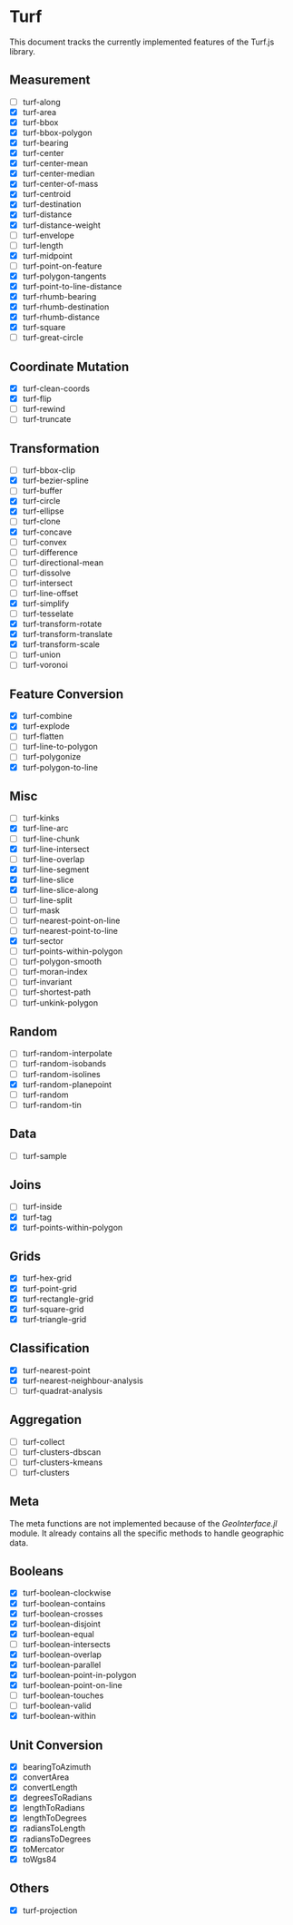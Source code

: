 # Turf

This document tracks the currently implemented features of the Turf.js library.

## Measurement
- [ ] turf-along
- [x] turf-area
- [x] turf-bbox
- [x] turf-bbox-polygon
- [x] turf-bearing
- [x] turf-center
- [x] turf-center-mean
- [x] turf-center-median
- [x] turf-center-of-mass
- [x] turf-centroid
- [x] turf-destination
- [x] turf-distance
- [x] turf-distance-weight
- [ ] turf-envelope
- [ ] turf-length
- [x] turf-midpoint
- [ ] turf-point-on-feature
- [x] turf-polygon-tangents
- [x] turf-point-to-line-distance
- [x] turf-rhumb-bearing
- [x] turf-rhumb-destination
- [x] turf-rhumb-distance
- [x] turf-square
- [ ] turf-great-circle

## Coordinate Mutation
- [x] turf-clean-coords
- [x] turf-flip
- [ ] turf-rewind
- [ ] turf-truncate

## Transformation
- [ ] turf-bbox-clip
- [x] turf-bezier-spline
- [ ] turf-buffer
- [x] turf-circle
- [x] turf-ellipse
- [ ] turf-clone
- [x] turf-concave
- [ ] turf-convex
- [ ] turf-difference
- [ ] turf-directional-mean
- [ ] turf-dissolve
- [ ] turf-intersect
- [ ] turf-line-offset
- [x] turf-simplify
- [ ] turf-tesselate
- [x] turf-transform-rotate
- [x] turf-transform-translate
- [x] turf-transform-scale
- [ ] turf-union
- [ ] turf-voronoi

## Feature Conversion
- [x] turf-combine
- [x] turf-explode
- [ ] turf-flatten
- [ ] turf-line-to-polygon
- [ ] turf-polygonize
- [x] turf-polygon-to-line

## Misc
- [ ] turf-kinks
- [x] turf-line-arc
- [ ] turf-line-chunk
- [x] turf-line-intersect
- [ ] turf-line-overlap
- [x] turf-line-segment
- [x] turf-line-slice
- [x] turf-line-slice-along
- [ ] turf-line-split
- [ ] turf-mask
- [ ] turf-nearest-point-on-line
- [ ] turf-nearest-point-to-line
- [x] turf-sector
- [ ] turf-points-within-polygon
- [ ] turf-polygon-smooth
- [ ] turf-moran-index
- [ ] turf-invariant
- [ ] turf-shortest-path
- [ ] turf-unkink-polygon

## Random
- [ ] turf-random-interpolate
- [ ] turf-random-isobands
- [ ] turf-random-isolines
- [x] turf-random-planepoint
- [ ] turf-random
- [ ] turf-random-tin

## Data
- [ ] turf-sample

## Joins
- [ ] turf-inside
- [x] turf-tag
- [x] turf-points-within-polygon

## Grids
- [x] turf-hex-grid
- [x] turf-point-grid
- [x] turf-rectangle-grid
- [x] turf-square-grid
- [x] turf-triangle-grid

## Classification
- [x] turf-nearest-point
- [x] turf-nearest-neighbour-analysis
- [ ] turf-quadrat-analysis

## Aggregation
- [ ] turf-collect
- [ ] turf-clusters-dbscan
- [ ] turf-clusters-kmeans
- [ ] turf-clusters

## Meta
The meta functions are not implemented because of the *GeoInterface.jl* module. It already contains all the specific methods to handle geographic data.

## Booleans
- [x] turf-boolean-clockwise
- [x] turf-boolean-contains
- [x] turf-boolean-crosses
- [x] turf-boolean-disjoint
- [x] turf-boolean-equal
- [ ] turf-boolean-intersects
- [x] turf-boolean-overlap
- [x] turf-boolean-parallel
- [x] turf-boolean-point-in-polygon
- [x] turf-boolean-point-on-line
- [ ] turf-boolean-touches
- [ ] turf-boolean-valid
- [x] turf-boolean-within

## Unit Conversion
- [x] bearingToAzimuth
- [x] convertArea
- [x] convertLength
- [x] degreesToRadians
- [x] lengthToRadians
- [x] lengthToDegrees
- [x] radiansToLength
- [x] radiansToDegrees
- [x] toMercator
- [x] toWgs84

## Others
- [x] turf-projection
